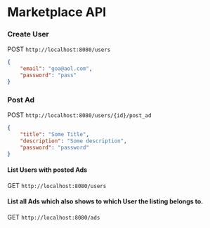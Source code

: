 # Marketplace API

### Create User

POST `http://localhost:8080/users`
```JSON
{
    "email": "goa@aol.com",
    "password": "pass"
}
```


### Post Ad

POST `http://localhost:8080/users/{id}/post_ad`
```JSON
{
    "title": "Some Title",
    "description": "Some description",
    "password": "password"
}
```

#### List Users with posted Ads

GET `http://localhost:8080/users`

#### List all Ads which also shows to which User the listing belongs to.

GET `http://localhost:8080/ads`
